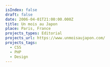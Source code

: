 ```yaml
---
isIndex: false
draft: false
date: 2006-04-01T21:00:00.000Z
title: Un mois au Japon
place: Paris, France
projects_types: Editorial
projects_url: https://www.unmoisaujapon.com/
projects_tags:
  - CSS
  - PHP
  - Design
---
```

